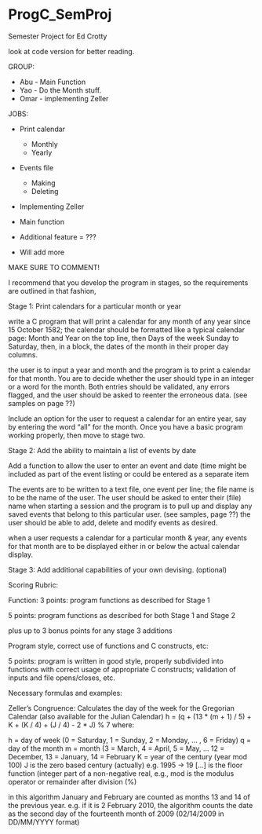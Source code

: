 # ProgC_SemProj
Semester Project for Ed Crotty

look at code version for better reading.

GROUP:
  * Abu - Main Function
  * Yao - Do the Month stuff. 
  * Omar - implementing Zeller
    
JOBS:
  * Print calendar
      * Monthly
      * Yearly
        
  * Events file
      * Making
      * Deleting
        
  * Implementing Zeller

  * Main function

  * Additional feature = ???

  * Will add more 

MAKE SURE TO COMMENT!


I recommend that you develop the program in stages, so the requirements are outlined in that fashion,

Stage 1:  Print calendars for a particular month or year

 write a C program that will print a calendar for any month of any year since 15 October 1582; the calendar should be formatted like a  typical calendar page: Month and Year on the top line, then Days of the week Sunday to Saturday, then, in a block, the dates of the    month in their proper day columns.

 the user is to input a year and month and the program is to print a calendar for that month. You are to decide whether the user        should type in an integer or a word for the month. Both entries should be validated, any errors flagged, and the user should be asked  to reenter the erroneous data. (see samples on page ??)

 Include an option for the user to request a calendar for an entire year, say by entering the word “all” for the month.
 Once you have a basic program working properly, then move to stage two.
 

Stage 2:  Add the ability to maintain a list of events by date

 Add a function to allow the user to enter an event and date (time might be included as part of the event listing or could be entered   as a separate item

 The events are to be written to a text file, one event per line; the file name is to be the name of the user. The user should be       asked to enter their (file) name when starting a session and the program is to pull up and display any saved events that belong to     this particular user.  (see samples, page ??)
 the user should be able to add, delete and modify events as desired.

 when a user requests a calendar for a particular month & year, any events for that month are to be displayed either in or below the    actual calendar display.




Stage 3:  Add additional capabilities of your own devising.  (optional)
 



Scoring Rubric:

Function:
  3 points:  program functions as described for Stage 1
  
  5 points:  program functions as described for both Stage 1 and Stage 2
  
  plus up to 3 bonus points for any stage 3 additions


Program style, correct use of functions and C constructs, etc:

  5 points:  program is written in good style, properly subdivided into functions with correct usage of appropriate C constructs;        validation of inputs and file opens/closes, etc.


Necessary formulas and examples:

Zeller’s Congruence:  Calculates the day of the week for the Gregorian Calendar (also available for the Julian Calendar)
h = (q + (13 * (m + 1) / 5) + K + (K / 4) + (J / 4) - 2 * J) % 7
where: 

h = day of week (0 = Saturday, 1 = Sunday, 2 = Monday, … , 6 = Friday)
q = day of the month
m = month (3 = March, 4 = April, 5 = May, … 12 = December, 13 = January, 14 = February
K = year of the century (year mod 100)
J is the zero based century (actually) e.g. 1995 -> 19
[...] is the floor function (integer part of a non-negative real, e.g.,
mod is the modulus operator or remainder after division (%)
 

in this algorithm January and February are counted as months 13 and 14 of the previous year. e.g. if it is 2 February 2010, the algorithm counts the date as the second day of the fourteenth month of 2009 (02/14/2009 in DD/MM/YYYY format)
